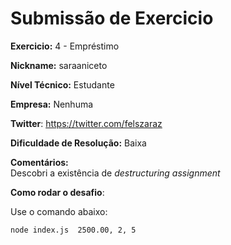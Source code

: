 # Submissão de Exercicio

**Exercicio:** 4 - Empréstimo

**Nickname:** saraaniceto

**Nível Técnico:** Estudante

**Empresa:** Nenhuma

**Twitter**: https://twitter.com/felszaraz

**Dificuldade de Resolução:** Baixa

**Comentários:**  
Descobri a existência de _destructuring assignment_

**Como rodar o desafio**: 

Use o comando abaixo: 
```bash
node index.js  2500.00, 2, 5
```